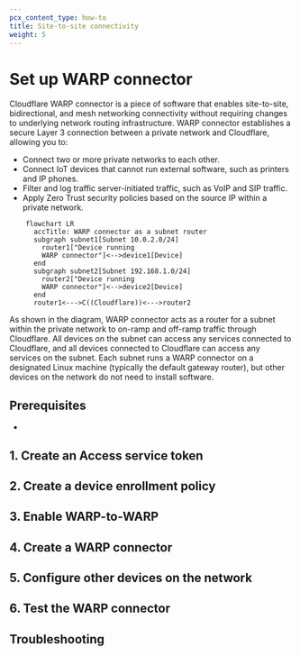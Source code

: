 ```yaml
---
pcx_content_type: how-to
title: Site-to-site connectivity
weight: 5
---
```


# Set up WARP connector

Cloudflare WARP connector is a piece of software that enables site-to-site, bidirectional, and mesh networking connectivity without requiring changes to underlying network routing infrastructure. WARP connector establishes a secure Layer 3 connection between a private network and Cloudflare, allowing you to:

- Connect two or more private networks to each other.
- Connect IoT devices that cannot run external software, such as printers and IP phones.
- Filter and log traffic server-initiated traffic, such as VoIP and SIP traffic.
- Apply Zero Trust security policies based on the source IP within a private network.

```mermaid
    flowchart LR
      accTitle: WARP connector as a subnet router
      subgraph subnet1[Subnet 10.0.2.0/24]
        router1["Device running 
        WARP connector"]<-->device1[Device]
      end
      subgraph subnet2[Subnet 192.168.1.0/24]
        router2["Device running 
        WARP connector"]<-->device2[Device]
      end
      router1<--->C((Cloudflare))<--->router2

```

As shown in the diagram, WARP connector acts as a router for a subnet within the private network to on-ramp and off-ramp traffic through Cloudflare. All devices on the subnet can access any services connected to Cloudflare, and all devices connected to Cloudflare can access any services on the subnet. Each subnet runs a WARP connector on a designated Linux machine (typically the default gateway router), but other devices on the network do not need to install software.

## Prerequisites

- 

## 1. Create an Access service token

## 2. Create a device enrollment policy

## 3. Enable WARP-to-WARP

## 4. Create a WARP connector

## 5. Configure other devices on the network

## 6. Test the WARP connector

## Troubleshooting